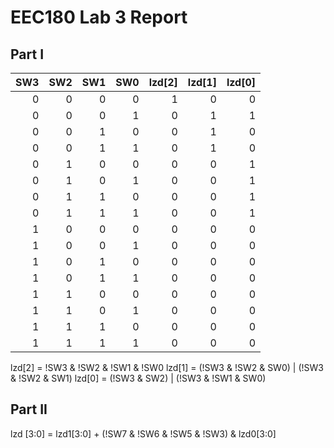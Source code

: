 # EEC180 Lab 3 Report

## Part I
| SW3 | SW2 | SW1 | SW0 | lzd[2] | lzd[1] | lzd[0] |
| ---:| ----:| ---:| ---:| ---:| ---:|---:| 
| 0 | 0 | 0 | 0 |  1|0|0|
| 0 | 0 | 0 | 1 |  0|1|1|
| 0 | 0 | 1 | 0 |  0|1|0|
| 0 | 0 | 1 | 1 |  0|1|0|
| 0 | 1 | 0 | 0 |  0|0|1|
| 0 | 1 | 0 | 1 |  0|0|1|
| 0 | 1 | 1 | 0 |  0|0|1|
| 0 | 1 | 1 | 1 |  0|0|1|
| 1 | 0 | 0 | 0 |  0|0|0|
| 1 | 0 | 0 | 1 |  0|0|0|
| 1 | 0 | 1 | 0 |  0|0|0|
| 1 | 0 | 1 | 1 |  0|0|0|
| 1 | 1 | 0 | 0 |  0|0|0|
| 1 | 1 | 0 | 1 |  0|0|0|
| 1 | 1 | 1 | 0 |  0|0|0|
| 1 | 1 | 1 | 1 |  0|0|0|

lzd[2] = !SW3 & !SW2 & !SW1 & !SW0
lzd[1] = (!SW3 & !SW2 & SW0) | (!SW3 & !SW2 & SW1)
lzd[0] = (!SW3 & SW2) | (!SW3 & !SW1 & SW0)

## Part II

lzd [3:0] = lzd1[3:0] + (!SW7 & !SW6 & !SW5 & !SW3) & lzd0[3:0]
